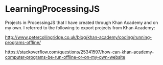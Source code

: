 # LearningProcessingJS
Projects in ProcessingJS that I have created through Khan Academy and on my own.
I referred to the following to export projects from Khan Academy:

http://www.petercollingridge.co.uk/blog/khan-academy/coding/running-programs-offline/

https://stackoverflow.com/questions/25341597/how-can-khan-academy-computer-programs-be-run-offline-or-on-my-own-website
